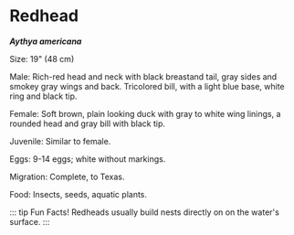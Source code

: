 # Redhead
***Aythya americana***

Size: 19" (48 cm)

Male: Rich-red head and neck with black breastand tail, gray sides and smokey gray wings and back. Tricolored bill, with a light blue base, white ring and black tip.

Female: Soft brown, plain looking duck with gray to white wing linings, a rounded head and gray bill with black tip.

Juvenile: Similar to female.

Eggs: 9-14 eggs; white without markings.

Migration: Complete, to Texas.

Food: Insects, seeds, aquatic plants.

::: tip Fun Facts!
Redheads usually build nests directly on on the water's surface.
:::